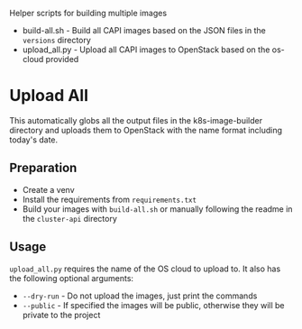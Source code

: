 Helper scripts for building multiple images

- build-all.sh  - Build all CAPI images based on the JSON files in the `versions` directory
- upload_all.py - Upload all CAPI images to OpenStack based on the os-cloud provided

Upload All
==========

This automatically globs all the output files in the k8s-image-builder directory and uploads them to OpenStack with the
name format including today's date.

Preparation
-----------

- Create a venv
- Install the requirements from `requirements.txt`
- Build your images with `build-all.sh` or manually following the readme in the `cluster-api` directory

Usage
-----

`upload_all.py` requires the name of the OS cloud to upload to. It also has the following optional arguments:
- `--dry-run` - Do not upload the images, just print the commands
- `--public` - If specified the images will be public, otherwise they will be private to the project

